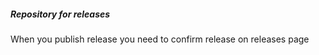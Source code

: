 ##### Repository for releases

When you publish release you need to confirm release on releases page
